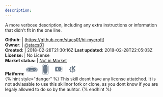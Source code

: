 ```yaml
---
description: 
---
```

A more verbose description, including any extra instructions or
information that didn't fit in the one line.

**Github:** | (https://github.com/stacs01/hi-mycroft)  
**Owner:** | [@stacs01](https://github.com/stacs01)  
**Created:** | 2018-02-28T21:30:16Z  **Last updated:** 2018-02-28T22:05:03Z  
**License:** | No License  
**Market status:** | [Not in Market](https://market.mycroft.ai/skill/)  
**Platform:**   ![](.gitbook/assets/mark-1-icon.png)  ![](.gitbook/assets/mark-2-icon.png)  ![](.gitbook/assets/picroft-icon.png)  ![](.gitbook/assets/kde.png)   
{% hint style="danger" %}
This skill dosnt have any license attatched. It is not adviasable to use this skillnor fork or clone, as you dont know if you are legaly allowed to do so by the auhtor.
{% endhint %}
